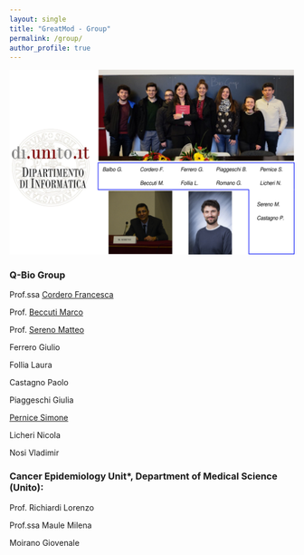 ```yaml
---
layout: single
title: "GreatMod - Group"
permalink: /group/
author_profile: true
--- 
```


![](/assets/images/Group.png)

### Q-Bio Group

Prof.ssa [Cordero Francesca](https://www.cs.unito.it/do/docenti.pl/Show?_id=fcordero)

Prof. [Beccuti Marco](https://www.cs.unito.it/do/docenti.pl/Show?_id=mbeccuti#tab-profilo)

Prof. [Sereno Matteo](https://www.cs.unito.it/do/docenti.pl/Show?_id=msereno#tab-profilo)

Ferrero Giulio

Follia Laura 

Castagno Paolo

Piaggeschi Giulia

[Pernice Simone](https://www.cs.unito.it/do/docenti.pl/Show?_id=spernice#tab-profilo)

Licheri Nicola

Nosi Vladimir



### Cancer Epidemiology Unit*, Department of Medical Science (Unito):

Prof. Richiardi Lorenzo

Prof.ssa Maule Milena

Moirano Giovenale
